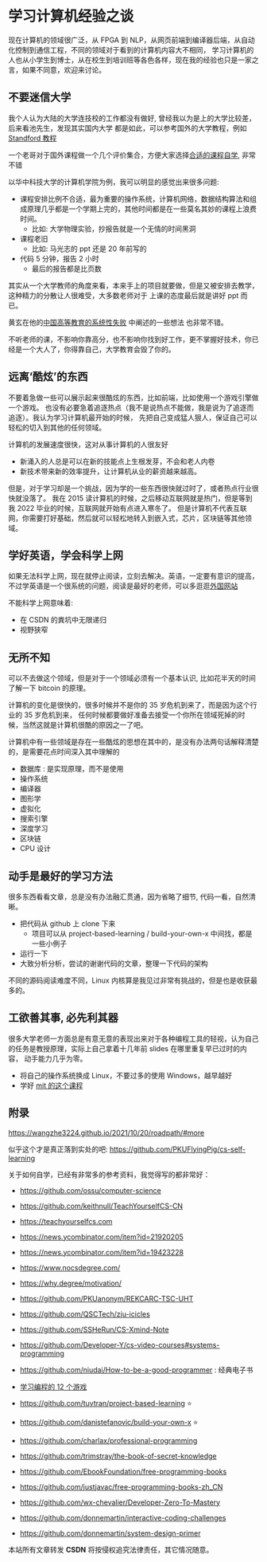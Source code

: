 # 学习计算机经验之谈

现在计算机的领域很广泛，从 FPGA 到 NLP，从网页前端到编译器后端，从自动化控制到通信工程，不同的领域对于看到的计算机内容大不相同，
学习计算机的人也从小学生到博士，从在校生到培训班等各色各样，现在我的经验也只是一家之言，如果不同意，欢迎来讨论。

## 不要迷信大学
我个人认为大陆的大学连技校的工作都没有做好, 曾经我以为是上的大学比较差，后来看池先生，发现其实国内大学
都是如此，可以参考国外的大学教程，例如 [Standford 教程](https://docs.google.com/spreadsheets/d/1zfw8nPvJeewxcFUBpKUKmAVE8PjnJI7H0CKimdQXxr0/htmlview)

一个老哥对于国外课程做一个几个评价集合，方便大家选择[合适的课程自学](https://github.com/conanhujinming/comments-for-awesome-courses), 非常不错

以华中科技大学的计算机学院为例，我可以明显的感觉出来很多问题:
- 课程安排比例不合适，最为重要的操作系统，计算机网络，数据结构算法和组成原理几乎都是一个学期上完的，其他时间都是在一些莫名其妙的课程上浪费时间。
  - 比如: 大学物理实验，抄报告就是一个无情的时间黑洞
- 课程老旧
  - 比如: 马光志的 ppt 还是 20 年前写的
- 代码 5 分钟，报告 2 小时
  - 最后的报告都是比页数

其实从一个大学教师的角度来看，本来手上的项目就要做，但是又被安排去教学，这种精力的分散让人很难受，大多数老师对于
上课的态度最后就是讲好 ppt 而已。

黄玄在他的[中国高等教育的系统性失败](https://huangxuan.me/2021/01/19/the-systematic-failure-of-higher-education-in-china/) 中阐述的一些想法
也非常不错。

不听老师的课，不影响你靠高分，也不影响你找到好工作，更不掌握好技术，你已经是一个大人了，你得靠自己，大学教育会毁了你的。

## 远离‘酷炫’的东西
不要着急做一些可以展示起来很酷炫的东西，比如前端，比如使用一个游戏引擎做一个游戏。
也没有必要急着追逐热点（我不是说热点不能做，我是说为了追逐而追逐）。我认为学习计算机最开始的时候，
先把自己变成猛人狠人，保证自己可以轻松的切入到其他的任何领域。

计算机的发展速度很快，这对从事计算机的人很友好
- 新涌入的人总是可以在新的技能点上生根发芽，不会和老人内卷
- 新技术带来新的效率提升，让计算机从业的薪资越来越高。

但是，对于学习却是一个挑战，因为学的一些东西很快就过时了，或者热点行业很快就没落了。
我在 2015 读计算机的时候，之后移动互联网就是热门，但是等到我 2022 毕业的时候，互联网就开始有点进入寒冬了。
但是计算机不代表互联网，你需要打好基础，然后就可以轻松地转入到嵌入式，芯片，区块链等其他领域。

## 学好英语，学会科学上网
如果无法科学上网，现在就停止阅读，立刻去解决。英语，一定要有意识的提高，不过学英语是一个很系统的问题，阅读是最好的老师，可以多逛逛[外国网站](https://www.buzzing.cc/)

不能科学上网意味着:
- 在 CSDN 的粪坑中无限递归
- 视野狭窄

## 无所不知
可以不去做这个领域，但是对于一个领域必须有一个基本认识, 比如花半天的时间了解一下 bitcoin 的原理。

计算机的变化是很快的，很多时候并不是你的 35 岁危机到来了，而是因为这个行业的 35 岁危机到来，
任何时候都要做好准备去接受一个你所在领域死掉的时候，当然这就是计算机很酷的原因之一了吧。

计算机中有一些领域是存在一些酷炫的思想在其中的，是没有办法两句话解释清楚的，是需要花点时间深入其中理解的
- 数据库 : 是实现原理，而不是使用
- 操作系统
- 编译器
- 图形学
- 虚拟化
- 搜索引擎
- 深度学习
- 区块链
- CPU 设计

## 动手是最好的学习方法
很多东西看看文章，总是没有办法融汇贯通，因为省略了细节, 代码一看，自然清晰。

- 把代码从 github 上 clone 下来
  - 项目可以从 project-based-learning / build-your-own-x 中间找，都是一些小例子
- 运行一下
- 大致分析分析，尝试的谢谢代码的文章，整理一下代码的架构


不同的源码阅读难度不同，Linux 内核算是我见过非常有挑战的，但是也是收获最多的。

## 工欲善其事, 必先利其器
很多大学老师一方面总是有意无意的表现出来对于各种编程工具的轻视，认为自己的任务是教授原理，实际上自己拿着十几年前 slides 在哪里重复早已过时的内容，
动手能力几乎为零。

- 将自己的操作系统换成 Linux，不要过多的使用 Windows，越早越好
- 学好 [mit 的这个课程](https://missing-semester-cn.github.io/)

## 附录

https://wangzhe3224.github.io/2021/10/20/roadpath/#more

似乎这个才是真正落到实处的吧:
https://github.com/PKUFlyingPig/cs-self-learning


关于如何自学，已经有非常多的参考资料，我觉得写的都非常好：
- https://github.com/ossu/computer-science
- https://github.com/keithnull/TeachYourselfCS-CN
- https://teachyourselfcs.com
- https://news.ycombinator.com/item?id=21920205
- https://news.ycombinator.com/item?id=19423228
- https://www.nocsdegree.com/
- https://why.degree/motivation/
- https://github.com/PKUanonym/REKCARC-TSC-UHT
- https://github.com/QSCTech/zju-icicles
- https://github.com/SSHeRun/CS-Xmind-Note
- https://github.com/Developer-Y/cs-video-courses#systems-programming
- https://github.com/niudai/How-to-be-a-good-programmer : 经典电子书
- [学习编程的 12 个游戏](https://medium.mybridge.co/12-free-resources-learn-to-code-while-playing-games-f7333043de11#.xi83hlivu)

- https://github.com/tuvtran/project-based-learning :star:
- https://github.com/danistefanovic/build-your-own-x :star:
- https://github.com/charlax/professional-programming
- https://github.com/trimstray/the-book-of-secret-knowledge
- https://github.com/EbookFoundation/free-programming-books
- https://github.com/justjavac/free-programming-books-zh_CN
- https://github.com/wx-chevalier/Developer-Zero-To-Mastery
- https://github.com/donnemartin/interactive-coding-challenges
- https://github.com/donnemartin/system-design-primer

<script src="https://giscus.app/client.js"
        data-repo="martins3/martins3.github.io"
        data-repo-id="MDEwOlJlcG9zaXRvcnkyOTc4MjA0MDg="
        data-category="Show and tell"
        data-category-id="MDE4OkRpc2N1c3Npb25DYXRlZ29yeTMyMDMzNjY4"
        data-mapping="pathname"
        data-reactions-enabled="1"
        data-emit-metadata="0"
        data-theme="light"
        data-lang="zh-CN"
        crossorigin="anonymous"
        async>
</script>

本站所有文章转发 **CSDN** 将按侵权追究法律责任，其它情况随意。

[^1]: https://huangxuan.me/2021/01/19/the-systematic-failure-of-higher-education-in-china/
